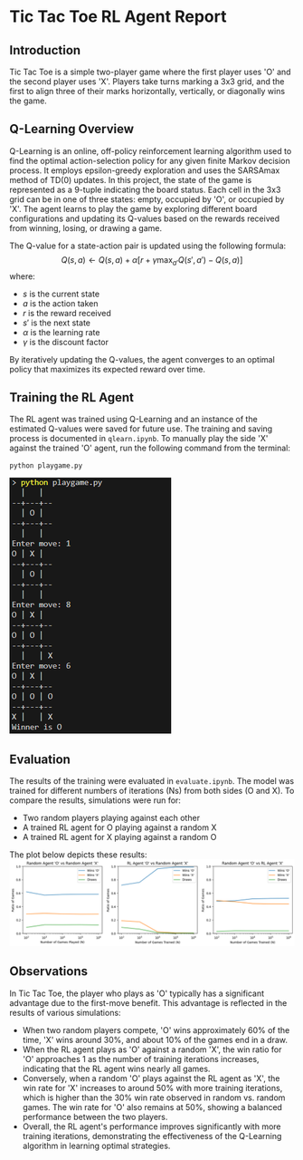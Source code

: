 # Tic Tac Toe RL Agent Report


## Introduction
Tic Tac Toe is a simple two-player game where the first player uses 'O' and the second player uses 'X'. Players take turns marking a 3x3 grid, and the first to align three of their marks horizontally, vertically, or diagonally wins the game.

## Q-Learning Overview
Q-Learning is an online, off-policy reinforcement learning algorithm used to find the optimal action-selection policy for any given finite Markov decision process. It employs epsilon-greedy exploration and uses the SARSAmax method of TD(0) updates. In this project, the state of the game is represented as a 9-tuple indicating the board status. Each cell in the 3x3 grid can be in one of three states: empty, occupied by 'O', or occupied by 'X'. The agent learns to play the game by exploring different board configurations and updating its Q-values based on the rewards received from winning, losing, or drawing a game.

The Q-value for a state-action pair is updated using the following formula:
$$
Q(s, a) \leftarrow Q(s, a) + \alpha \left[r + \gamma \max_{a'} Q(s', a') - Q(s, a)\right]
$$
where:
- $s$ is the current state
- $a$ is the action taken
- $r$ is the reward received
- $s'$ is the next state
- $\alpha$ is the learning rate
- $\gamma$ is the discount factor

By iteratively updating the Q-values, the agent converges to an optimal policy that maximizes its expected reward over time.

## Training the RL Agent
The RL agent was trained using Q-Learning and an instance of the estimated Q-values were saved for future use. The training and saving process is documented in `qlearn.ipynb`. To manually play the side 'X' against the trained 'O' agent, run the following command from the terminal:
```
python playgame.py
```
![Manual Game Play Instance](./manual_game_play.png)

## Evaluation
The results of the training were evaluated in `evaluate.ipynb`. The model was trained for different numbers of iterations (Ns) from both sides (O and X). To compare the results, simulations were run for:
- Two random players playing against each other
- A trained RL agent for O playing against a random X
- A trained RL agent for X playing against a random O

The plot below depicts these results:
![Training Results Plot](./training_results.png)

## Observations
In Tic Tac Toe, the player who plays as 'O' typically has a significant advantage due to the first-move benefit. This advantage is reflected in the results of various simulations:
- When two random players compete, 'O' wins approximately 60% of the time, 'X' wins around 30%, and about 10% of the games end in a draw.
- When the RL agent plays as 'O' against a random 'X', the win ratio for 'O' approaches 1 as the number of training iterations increases, indicating that the RL agent wins nearly all games.
- Conversely, when a random 'O' plays against the RL agent as 'X', the win rate for 'X' increases to around 50% with more training iterations, which is higher than the 30% win rate observed in random vs. random games. The win rate for 'O' also remains at 50%, showing a balanced performance between the two players.
- Overall, the RL agent's performance improves significantly with more training iterations, demonstrating the effectiveness of the Q-Learning algorithm in learning optimal strategies.
















